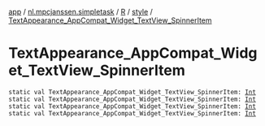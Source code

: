 [app](../../../index.md) / [nl.mpcjanssen.simpletask](../../index.md) / [R](../index.md) / [style](index.md) / [TextAppearance_AppCompat_Widget_TextView_SpinnerItem](.)

# TextAppearance_AppCompat_Widget_TextView_SpinnerItem

`static val TextAppearance_AppCompat_Widget_TextView_SpinnerItem: `[`Int`](https://kotlinlang.org/api/latest/jvm/stdlib/kotlin/-int/index.html)
`static val TextAppearance_AppCompat_Widget_TextView_SpinnerItem: `[`Int`](https://kotlinlang.org/api/latest/jvm/stdlib/kotlin/-int/index.html)
`static val TextAppearance_AppCompat_Widget_TextView_SpinnerItem: `[`Int`](https://kotlinlang.org/api/latest/jvm/stdlib/kotlin/-int/index.html)
`static val TextAppearance_AppCompat_Widget_TextView_SpinnerItem: `[`Int`](https://kotlinlang.org/api/latest/jvm/stdlib/kotlin/-int/index.html)
